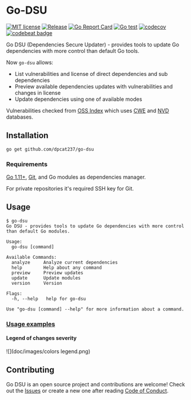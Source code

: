 # Go-DSU

[![MIT license](https://img.shields.io/badge/License-MIT-blue.svg)](https://lbesson.mit-license.org/)
[![Release](https://img.shields.io/github/v/release/dpcat237/go-dsu.svg)](https://github.com/dpcat237/go-dsu/releases/latest)
[![Go Report Card](https://goreportcard.com/badge/github.com/dpcat237/go-dsu)](https://goreportcard.com/report/github.com/dpcat237/go-dsu)
[![Go test](https://github.com/dpcat237/go-dsu/workflows/Go%20test/badge.svg)](https://github.com/dpcat237/go-dsu/workflows/Go%20test/badge.svg)
[![codecov](https://codecov.io/gh/dpcat237/go-dsu/branch/master/graph/badge.svg)](https://codecov.io/gh/dpcat237/go-dsu)
[![codebeat badge](https://codebeat.co/badges/3253db71-5cd4-4c29-9194-503b186494de)](https://codebeat.co/projects/github-com-dpcat237-go-dsu-master)

Go DSU (Dependencies Secure Updater) - provides tools to update Go dependencies with more control than default Go tools. 

Now `go-dsu` allows:
- List vulnerabilities and license of direct dependencies and sub dependencies
- Preview available dependencies updates with vulnerabilities and changes in license
- Update dependencies using one of available modes

Vulnerabilities checked from [OSS Index](https://ossindex.sonatype.org/) which uses [CWE](http://cwe.mitre.org/) and [NVD](https://nvd.nist.gov/) databases.

## Installation

    go get github.com/dpcat237/go-dsu

### Requirements

[Go 1.11+](https://golang.org/doc/install), [Git](https://git-scm.com/downloads), and Go modules as dependencies manager.

For private repositories it's required SSH key for Git.

## Usage

```
$ go-dsu
Go DSU - provides tools to update Go dependencies with more control than default Go modules.

Usage:
  go-dsu [command]

Available Commands:
  analyze     Analyze current dependencies
  help        Help about any command
  preview     Preview updates
  update      Update modules
  version     Version

Flags:
  -h, --help   help for go-dsu

Use "go-dsu [command] --help" for more information about a command.
```

### [Usage examples](doc/Examples.md)

#### Legend of changes severity

![](doc/images/colors legend.png)

## Contributing
Go DSU is an open source project and contributions are welcome! Check out the [Issues](https://github.com/dpcat237/go-dsu/issues) or create a new one after reading [Code of Conduct](.github/CODE_OF_CONDUCT.md).
